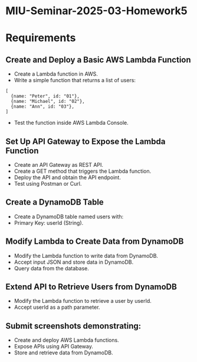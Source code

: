 # MIU-Seminar-2025-03-Homework5
# Requirements
## Create and Deploy a Basic AWS Lambda Function
* Create a Lambda function in AWS.
* Write a simple function that returns a list of users:
```
[
  {name: "Peter", id: "01"},
  {name: "Michael", id: "02"},
  {name: "Ann", id: "03"},
]
```
* Test the function inside AWS Lambda Console.
## Set Up API Gateway to Expose the Lambda Function
* Create an API Gateway as REST API.
* Create a GET method that triggers the Lambda function.
* Deploy the API and obtain the API endpoint.
* Test using Postman or Curl.
## Create a DynamoDB Table
* Create a DynamoDB table named users with:
* Primary Key: userId (String).
## Modify Lambda to Create Data from DynamoDB
* Modify the Lambda function to write data from DynamoDB.
* Accept input JSON and store data in DynamoDB.
* Query data from the database.
## Extend API to Retrieve Users from DynamoDB
* Modify the Lambda function to retrieve a user by userId.
* Accept userId as a path parameter.

## Submit screenshots demonstrating:
* Create and deploy AWS Lambda functions.
* Expose APIs using API Gateway.
* Store and retrieve data from DynamoDB.
